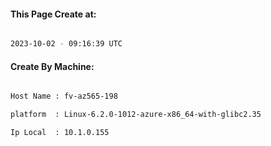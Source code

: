 
   
#### This Page Create at:

```bash

2023-10-02 - 09:16:39 UTC

```

#### Create By Machine:

```bash

Host Name : fv-az565-198

platform  : Linux-6.2.0-1012-azure-x86_64-with-glibc2.35

Ip Local  : 10.1.0.155

```

